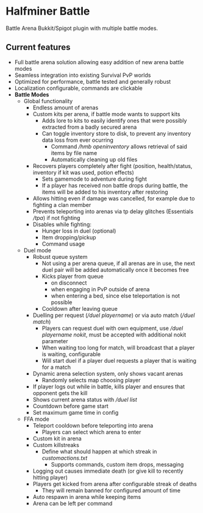 # Halfminer Battle
Battle Arena Bukkit/Spigot plugin with multiple battle modes.

Current features
-------
- Full battle arena solution allowing easy addition of new arena battle modes
- Seamless integration into existing Survival PvP worlds
- Optimized for performance, battle tested and generally robust
- Localization configurable, commands are clickable
- **Battle Modes**
  - Global functionality
    - Endless amount of arenas
    - Custom kits per arena, if battle mode wants to support kits
      - Adds lore to kits to easily identify ones that were possibly extracted from a badly secured arena
      - Can toggle inventory store to disk, to prevent any inventory data loss from ever ocurring
        - Command */hmb openinventory* allows retrieval of said items by file name
        - Automatically cleaning up old files
    - Recovers players completely after fight (position, health/status, inventory if kit was used, potion effects)
      - Sets gamemode to adventure during fight
      - If a player has received non battle drops during battle, the items will be added to his inventory after restoring
    - Allows hitting even if damage was cancelled, for example due to fighting a clan member
    - Prevents teleporting into arenas via tp delay glitches (Essentials */tpa*) if not fighting
    - Disables while fighting:
      - Hunger loss in duel (optional)
      - Item dropping/pickup
      - Command usage
  - Duel mode
    - Robust queue system
      - Not using a per arena queue, if all arenas are in use, the next duel pair will be added automatically once it becomes free
      - Kicks player from queue 
        - on disconnect
        - when engaging in PvP outside of arena
        - when entering a bed, since else teleportation is not possible
      - Cooldown after leaving queue
    - Duelling per request (*/duel playername*) or via auto match (*/duel match*)
      - Players can request duel with own equipment, use */duel playername nokit*, must be accepted with additional nokit parameter
      - When waiting too long for match, will broadcast that a player is waiting, configurable
      - Will start duel if a player duel requests a player that is waiting for a match
    - Dynamic arena selection system, only shows vacant arenas
      - Randomly selects map choosing player
    - If player logs out while in battle, kills player and ensures that opponent gets the kill
    - Shows current arena status with */duel list*
    - Countdown before game start
    - Set maximum game time in config
  - FFA mode
    - Teleport cooldown before teleporting into arena
      - Players can select which arena to enter
    - Custom kit in arena
    - Custom killstreaks
      - Define what should happen at which streak in *customactions.txt*
        - Supports commands, custom item drops, messaging
    - Logging out causes immediate death (or give kill to recently hitting player)
    - Players get kicked from arena after configurable streak of deaths
      - They will remain banned for configured amount of time
    - Auto respawn in arena while keeping items
    - Arena can be left per command
    